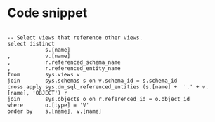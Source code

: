 
# Code snippet

<pre>
<code>
-- Select views that reference other views.
select distinct
			s.[name]
,			v.[name]
,			r.referenced_schema_name
,			r.referenced_entity_name 
from		sys.views v
join		sys.schemas s on v.schema_id = s.schema_id
cross apply sys.dm_sql_referenced_entities (s.[name] +  '.' + v.[name], 'OBJECT') r
join		sys.objects o on r.referenced_id = o.object_id
where		o.[type] = 'V'
order by	s.[name], v.[name]
</code>
</pre>